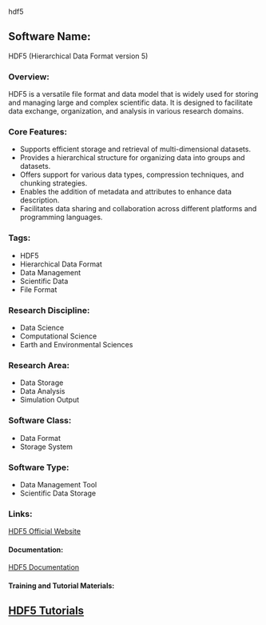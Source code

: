 hdf5
## Software Name:
HDF5 (Hierarchical Data Format version 5)

### Overview:
HDF5 is a versatile file format and data model that is widely used for storing and managing large and complex scientific data. It is designed to facilitate data exchange, organization, and analysis in various research domains.

### Core Features:
- Supports efficient storage and retrieval of multi-dimensional datasets.
- Provides a hierarchical structure for organizing data into groups and datasets.
- Offers support for various data types, compression techniques, and chunking strategies.
- Enables the addition of metadata and attributes to enhance data description.
- Facilitates data sharing and collaboration across different platforms and programming languages.

### Tags:
- HDF5
- Hierarchical Data Format
- Data Management
- Scientific Data
- File Format

### Research Discipline:
- Data Science
- Computational Science
- Earth and Environmental Sciences

### Research Area:
- Data Storage
- Data Analysis
- Simulation Output

### Software Class:
- Data Format
- Storage System

### Software Type:
- Data Management Tool
- Scientific Data Storage

### Links:
[HDF5 Official Website](https://www.hdfgroup.org/solutions/hdf5/)

#### Documentation:
[HDF5 Documentation](https://portal.hdfgroup.org/display/documentation/Home)

#### Training and Tutorial Materials:
[HDF5 Tutorials](https://portal.hdfgroup.org/display/TUT/Introduction+Introduction)
--------------------------------------
